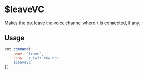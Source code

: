 # $leaveVC

Makes the bot leave the voice channel where it is connected, if any.

## Usage

```javascript
bot.command({
    name: "leave",
    code: `I left the VC!
    $leaveVC`
})
```

